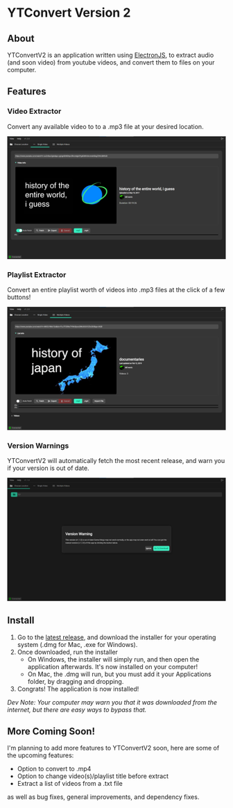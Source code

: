 # YTConvert Version 2

## About

YTConvertV2 is an application written using [ElectronJS](https://www.electronjs.org), to extract audio (and soon video) from youtube videos, and convert them to files on your computer.

## Features

### Video Extractor

Convert any available video to to a .mp3 file at your desired location.

![Video Extractor Demo](readmeimgs/ytconvertv2_videofetcher.png)

### Playlist Extractor

Convert an entire playlist worth of videos into .mp3 files at the click of a few buttons!

![Playlist Extractor Demo](readmeimgs/ytconvertv2_playlistfetcher.png)

### Version Warnings

YTConvertV2 will automatically fetch the most recent release, and warn you if your version is out of date.

![Version Warning Demo](readmeimgs/ytconvertv2_versionwarn.png)

## Install

1. Go to the [latest release](https://github.com/GlitchlessCode/ytconvertv2/releases/latest), and download the installer for your operating system (.dmg for Mac, .exe for Windows).
2. Once downloaded, run the installer
   - On Windows, the installer will simply run, and then open the application afterwards. It's now installed on your computer!
   - On Mac, the .dmg will run, but you must add it your Applications folder, by dragging and dropping.
3. Congrats! The application is now installed!

_Dev Note: Your computer may warn you that it was downloaded from the internet, but there are easy ways to bypass that._

## More Coming Soon!

I'm planning to add more features to YTConvertV2 soon, here are some of the upcoming features:

- Option to convert to .mp4
- Option to change video(s)/playlist title before extract
- Extract a list of videos from a .txt file

as well as bug fixes, general improvements, and dependency fixes.
